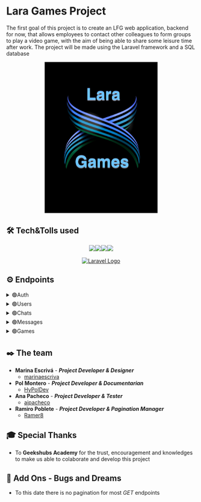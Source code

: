 # Lara Games Project
The first goal of this project is to create an LFG web application, backend for now, that allows employees to contact other colleagues to form groups to play a video game, with the aim of being able to share some leisure time after work.
The project will be made using the Laravel framework and a SQL database
<p align="center">
<img  width="300" height="400" src="./img/Ilustration.jpg" alt="Lara games Img"></p>


## 🛠️ Tech&Tolls used 
<p align="center">
<img src="https://img.shields.io/badge/PHP-777BB4?style=for-the-badge&logo=php&logoColor=white"><img src="https://img.shields.io/badge/GIT-E44C30?style=for-the-badge&logo=git&logoColor=white"><img src="https://img.shields.io/badge/JWT-000000?style=for-the-badge&logo=JSON%20web%20tokens&logoColor=white"><img src="https://img.shields.io/badge/MySQL-005C84?style=for-the-badge&logo=mysql&logoColor=white">
<p align="center"><a href="https://laravel.com" target="_blank"><img src="https://raw.githubusercontent.com/laravel/art/master/logo-lockup/5%20SVG/2%20CMYK/1%20Full%20Color/laravel-logolockup-cmyk-red.svg" width="200" alt="Laravel Logo"></a></p>
</p>

##  ⚙️ Endpoints
<details>
<summary>🟢Auth</summary>

<details>
<summary> User Registration</summary>

-   Register new user
    
    Registers a new user. The username and email must be unique.

        POST /register

    Body:
    
    ```json
    {
        "userName": "User",
        "email": "user@adress.com",
        "password": "password"
    }
    ```
</details>

<details>
<summary> User Login</summary>

-   Logs a user in


        POST /register

    Body:
    
    ```json
    {
        
        "email": "user@adress.com",
        "password": "password"
    }
    ```

</details>

<details>
<summary> User Logout </summary>

-   Logs out the user


        DELETE /logout

</details>

</details>

<details>
<summary>🟢Users</summary>

<details>
<summary>User Management</summary>

-   Retrieve active usernames
    
    Retrieves active usernames. Default page is 5 and default page size is 5. If the user is an admin, retrieves all usernames.

        GET /user
        
    Parameters:
    
    -   `pageSize`: Number of usernames per page (optional | default : 5)

</details>

<details>
<summary> Get self Profile</summary>

-   Retrieves self profile

        GET /user/profile

</details>

<details>
<summary> Update Profile</summary>

-   Logs a user in


        PUT /user/profile

    Body:
    
    ```json
    {
        
        "userName": "user"
    }
    ```

</details>

<details>
<summary>Delete User</summary>

-   Deletes User

        DELETE /user/{id}
        
    Parameters:
    
    -   `id`: userId

</details>
</details>

<details>
<summary>🟢Chats</summary>

<details>
<summary> Create Chat</summary>

-   Creates new Chat
    
        POST /chat

    Body:
    
    ```json
    {
        "name": "Chat Name",
        "description": "Chat description",
        "game_id": "12345678"
    }
    ```
</details>

<details>
<summary> Get all chats </summary>

-   Retrieves all chats

        GET /chat

</details>

<details>
<summary> Get Chat by id  </summary>

-   Retrieves Chat on params id

        GET /chat/{id}
        
    Parameters:
    
    -   `id`: chat Id

</details>

<details>
<summary> Delete Chat </summary>

-   Deletes chat on params id


        DELETE /chat/{id}

        Parameters:
    
    -   `id`: chat Id

</details>

<details>
<summary> Search chats by game </summary>

-   Retrieves chats from a game


        GET /chat/game/{id}

        Parameters:
    
    -   `id`: game Id

</details>

<details>
<summary>Enter a chat</summary>

-   Enters chat on params
    
        POST /user_chats

    Body:
    
    ```json
    {
        "chat_id": "2345678"
    }
    ```
</details>

<details>
<summary>Leave a chat</summary>

-   Leave Chat on body
    
        Detele /user_chats

    Body:
    
    ```json
    {
        "chat_id": "2345678"
    }
    ```
</details>
</details>

<details>
<summary>🟢Messages</summary>

<details>
<summary> Create Message in chat</summary>

-   Creates message in chat given by id on body


        POST /chat/message

    Body:
    
    ```json
    {
        "text": "Example Text",
    }
    ```

</details>

<details>
<summary> Update Message in chat</summary>

-   Updates message in chat given by id on body


        POST /chat/message/{id}
        
      Parameters:
    
    -   `id`: game Id


    Body:
    
    ```json
    {
        
        "text": "Example Text",
        "chat_id": "12345678"
    }
    ```

</details>

<details>
<summary> Delete Message in chat</summary>

-   Creates message in chat given by id on params


        DELETE /chat/message/{id}
        
      Parameters:
    
    -   `id`: message Id


</details>

<details>
<summary> Get messages from chat </summary>

-   Retrieves chats from a game


        GET /messages/{id}

        Parameters:
    
    -   `id`: game Id

</details>

</details>

<details>
<summary>🟢Games</summary>

<details>
<summary> Get all games</summary>

-   Retrieves all games

        GET /game

</details>


<details>
<summary>Create Game </summary>

-   Registers a game in the database 


        POST /game 

    Body:
    
    ```json
    {
        
        "gameName": "Your favourite RPG",
        "description": "Brief description",
        "urlImg": "https//:gameImage.net"
    }
    ```

</details>

<details>
<summary> Delete Game</summary>

-   Deletes game by id given on params


        DELETE /game/{id}
        
      Parameters:
    
    -   `id`: game Id

</details>

<details>
<summary> Update Game</summary>


-   Updates Game by id given on params


        PUT /game/{id}
        
      Parameters:
    
    -   `id`: game Id


    Body:
    
    ```json
    {
        "gameName": "Your favourite RPG",
        "description": "Brief description",
        "urlImg": "https//:gameImage.net"
    }
    ```

</details>

</details>

## ✒️ The team

- **Marina Escrivá** - ***Project Developer & Designer***
  - [marinaescriva](https://github.com/marinaescriva) 
- **Pol Montero** - ***Project Developer & Documentarian***
  - [HyPolDev](https://github.com/hypoldev) 
- **Ana Pacheco** - ***Project Developer & Tester***
  - [aipacheco](https://github.com/aipacheco) 
- **Ramiro Poblete** - ***Project Developer & Pagination Manager*** 
  - [Ramer8](https://github.com/ramer8) 

## 🎓 Special Thanks

- To **Geekshubs Academy** for the trust, encouragement and knowledges to make us able to colaborate and develop this project


## 📄 Add Ons - Bugs and Dreams

- To this date there is no pagination for most *GET* endpoints
